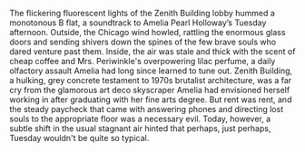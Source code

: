 The flickering fluorescent lights of the Zenith Building lobby hummed a monotonous B flat, a soundtrack to Amelia Pearl Holloway’s Tuesday afternoon. Outside, the Chicago wind howled, rattling the enormous glass doors and sending shivers down the spines of the few brave souls who dared venture past them. Inside, the air was stale and thick with the scent of cheap coffee and Mrs. Periwinkle's overpowering lilac perfume, a daily olfactory assault Amelia had long since learned to tune out. Zenith Building, a hulking, grey concrete testament to 1970s brutalist architecture, was a far cry from the glamorous art deco skyscraper Amelia had envisioned herself working in after graduating with her fine arts degree.  But rent was rent, and the steady paycheck that came with answering phones and directing lost souls to the appropriate floor was a necessary evil.  Today, however, a subtle shift in the usual stagnant air hinted that perhaps, just perhaps, Tuesday wouldn't be quite so typical.
